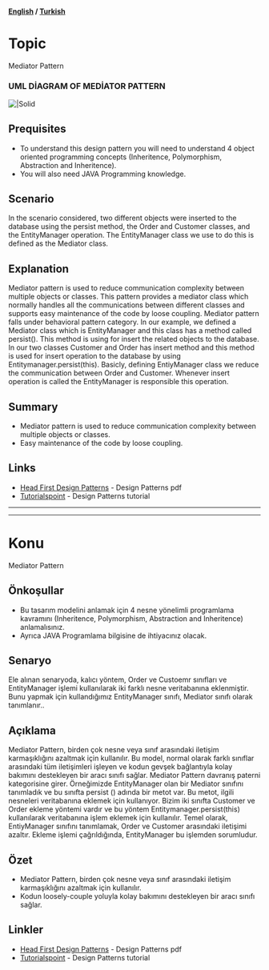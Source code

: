 #### [English](#topic) / [Turkish](#konu)
# Topic

Mediator Pattern
### UML DİAGRAM OF MEDİATOR PATTERN

![|Solid](https://raw.githubusercontent.com/incubationhub/jee.oop/master/com.ihub.jee.oop/dp/behavioral/mediator/images/meditorUML.PNG)

## Prequisites

* To understand this design pattern you will need to understand 4 object oriented programming concepts (Inheritence, Polymorphism, Abstraction and Inheritence). 
* You will also need JAVA Programming knowledge.

## Scenario

In the scenario considered, two different objects were inserted to the database using the persist method, the Order and Customer classes, and the EntityManager operation. The EntityManager class we use to do this is defined as the Mediator class.


## Explanation

Mediator pattern is used to reduce communication complexity between multiple objects or classes. This pattern provides a mediator class which normally handles all the communications between different classes and supports easy maintenance of the code by loose coupling. Mediator pattern falls under behavioral pattern category. In our example, we defined a Mediator class which is EntityManager and this class has a method called persist(). This method is using for insert the related objects to the database. In our two classes Customer and Order has insert method and this method is used for insert operation to the database by using Entitymanager.persist(this). Basicly, defining EntiyManager class we reduce the communication between Order and Customer. Whenever insert operation is called the EntityManager is responsible this operation. 

## Summary

* Mediator pattern is used to reduce communication complexity between multiple objects or classes.
* Easy maintenance of the code by loose coupling.

## Links

* [Head First Design Patterns](https://github.com/kanastasov/Advanced-Java-Programming--First-Semeste-/blob/master/Design%20Patterns%20For%20Dummies%20%26%20HeadFirst/head%20first%20design%20patterns%20-%20ora%202004.pdf) - Design Patterns pdf
* [Tutorialspoint](https://www.tutorialspoint.com/design_pattern/builder_pattern.htm) - Design Patterns tutorial

---
---

# Konu

Mediator Pattern

## Önkoşullar

* Bu tasarım modelini anlamak için 4 nesne yönelimli programlama kavramını (Inheritence, Polymorphism, Abstraction and Inheritence) anlamalısınız. 
* Ayrıca JAVA Programlama bilgisine de ihtiyacınız olacak.

## Senaryo

Ele alınan senaryoda, kalıcı yöntem, Order ve Custoemr sınıfları ve EntityManager işlemi kullanılarak iki farklı nesne veritabanına eklenmiştir. Bunu yapmak için kullandığımız EntityManager sınıfı, Mediator sınıfı olarak tanımlanır..

## Açıklama

Mediator Pattern, birden çok nesne veya sınıf arasındaki iletişim karmaşıklığını azaltmak için kullanılır. Bu model, normal olarak farklı sınıflar arasındaki tüm iletişimleri işleyen ve kodun gevşek bağlantıyla kolay bakımını destekleyen bir aracı sınıfı sağlar. Mediator Pattern davranış paterni kategorisine girer. Örneğimizde EntityManager olan bir Mediator sınıfını tanımladık ve bu sınıfta persist () adında bir metot var. Bu metot, ilgili nesneleri veritabanına eklemek için kullanıyor. Bizim iki sınıfta Customer ve Order ekleme yöntemi vardır ve bu yöntem Entitymanager.persist(this) kullanılarak veritabanına işlem eklemek için kullanılır. Temel olarak, EntiyManager sınıfını tanımlamak, Order ve Customer arasındaki iletişimi azaltır. Ekleme işlemi çağrıldığında, EntityManager bu işlemden sorumludur.

## Özet

* Mediator Pattern, birden çok nesne veya sınıf arasındaki iletişim karmaşıklığını azaltmak için kullanılır.
* Kodun loosely-couple yoluyla kolay bakımını destekleyen bir aracı sınıfı sağlar.

## Linkler

* [Head First Design Patterns](https://github.com/kanastasov/Advanced-Java-Programming--First-Semeste-/blob/master/Design%20Patterns%20For%20Dummies%20%26%20HeadFirst/head%20first%20design%20patterns%20-%20ora%202004.pdf) - Design Patterns pdf
* [Tutorialspoint](https://www.tutorialspoint.com/design_pattern/builder_pattern.htm) - Design Patterns tutorial

